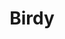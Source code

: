 ---
title: Birdy
date: 
draft: false

# descripcion
description : Dije de plata 925 y nácar

materials: Plata 925

color: Plateado y nácar blanco

dimensions: 2cm largo

code: 02-25-0618

type: "Dijes"

categories: []

price: $3.260,00

# Images
# first image will be shown in the product page
images:
  # - image: "images/path_to_image"
  # La ubicacion de las imagenes es imagenes/Dijes/Dijes.Nácar/02-25-0618-birdy
  - image: "./images/dijes/nácar/02-25-0618.JPG"
---